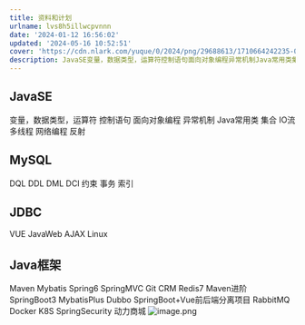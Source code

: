 ```yaml
---
title: 资料和计划
urlname: lvs8h5illwcpvnnn
date: '2024-01-12 16:56:02'
updated: '2024-05-16 10:52:51'
cover: 'https://cdn.nlark.com/yuque/0/2024/png/29688613/1710664242235-0fbb41e2-2920-4abf-9731-d055cac4e87d.png'
description: JavaSE变量，数据类型，运算符控制语句面向对象编程异常机制Java常用类集合IO流多线程网络编程反射MySQLDQL DDL DML DCl 约束 事务 索引JDBCVUEJavaWebAJAXLinuxJava框架MavenMybatisSpring6SpringMVCGitCRMRed...
---
```

## JavaSE
变量，数据类型，运算符
控制语句
面向对象编程
异常机制
Java常用类
集合
IO流
多线程
网络编程
反射
## MySQL
DQL DDL DML DCl 约束 事务 索引
## JDBC
VUE
JavaWeb
AJAX
Linux
## Java框架
Maven
Mybatis
Spring6
SpringMVC
Git
CRM
Redis7
Maven进阶
SpringBoot3
MybatisPlus
Dubbo
SpringBoot+Vue前后端分离项目
RabbitMQ 
Docker
K8S
SpringSecurity
动力商城
![image.png](https://cdn.nlark.com/yuque/0/2024/png/29688613/1710664242235-0fbb41e2-2920-4abf-9731-d055cac4e87d.png#averageHue=%2332302e&clientId=u8bc8de53-f351-4&from=paste&height=57&id=u63623ac1&originHeight=71&originWidth=354&originalType=binary&ratio=1.2395833730697632&rotation=0&showTitle=false&size=9631&status=done&style=none&taskId=ufbb68fc3-7988-42da-a681-610cd21bd10&title=&width=285.5798227781465)

